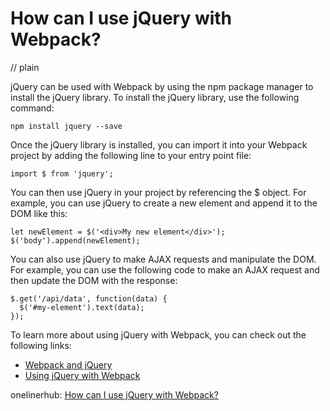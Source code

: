 # How can I use jQuery with Webpack?
// plain

jQuery can be used with Webpack by using the npm package manager to install the jQuery library. To install the jQuery library, use the following command:

```
npm install jquery --save
```

Once the jQuery library is installed, you can import it into your Webpack project by adding the following line to your entry point file:

```
import $ from 'jquery';
```

You can then use jQuery in your project by referencing the $ object. For example, you can use jQuery to create a new element and append it to the DOM like this:

```
let newElement = $('<div>My new element</div>');
$('body').append(newElement);
```

You can also use jQuery to make AJAX requests and manipulate the DOM. For example, you can use the following code to make an AJAX request and then update the DOM with the response:

```
$.get('/api/data', function(data) {
  $('#my-element').text(data);
});
```

To learn more about using jQuery with Webpack, you can check out the following links:

- [Webpack and jQuery](https://webpack.js.org/guides/dependency-management/#jquery)
- [Using jQuery with Webpack](https://www.sitepoint.com/using-jquery-with-webpack/)

onelinerhub: [How can I use jQuery with Webpack?](https://onelinerhub.com/jquery/how-can-i-use-jquery-with-webpack)